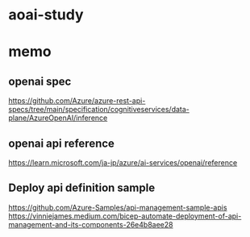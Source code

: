 # aoai-study

# memo

## openai spec
https://github.com/Azure/azure-rest-api-specs/tree/main/specification/cognitiveservices/data-plane/AzureOpenAI/inference

## openai api reference
https://learn.microsoft.com/ja-jp/azure/ai-services/openai/reference

## Deploy api definition sample
https://github.com/Azure-Samples/api-management-sample-apis
https://vinniejames.medium.com/bicep-automate-deployment-of-api-management-and-its-components-26e4b8aee28
